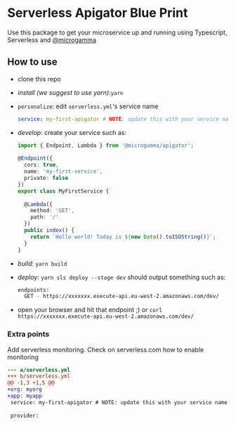 # Serverless Apigator Blue Print  
  
Use this package to get your microservice up and running using Typescript, Serverless and [@microgamma](//github.com/davidecavaliere/-microgamma)
 
## How to use  
- clone this repo  
- _install (we suggest to use yarn)_:`yarn`
- `personalize`: edit `serverless.yml`'s service name
	```yaml  
	service: my-first-apigator # NOTE: update this with your service name  
	```  

- _develop_: create your service  such as:
	```typescript  
	import { Endpoint, Lambda } from '@microgamma/apigator';  
	  
	@Endpoint({  
	  cors: true,  
	  name: 'my-first-service',  
	  private: false  
	})  
	export class MyFirstService {  
	  
	  @Lambda({  
	    method: 'GET',  
	    path: '/'  
	  })  
	  public index() {  
	    return `Hello world! Today is ${new Date().toISOString()}`;  
	  }  
	}  
	```
- _build_: `yarn build`
- _deploy_: `yarn sls deploy --stage dev` should output something such as:  
	```bash  
	endpoints:  
	  GET - https://xxxxxxx.execute-api.eu-west-2.amazonaws.com/dev/  
	```  
- open your browser and hit that endpoint ;) or `curl https://xxxxxxx.execute-api.eu-west-2.amazonaws.com/dev/`
  
### Extra points  
Add serverless monitoring. Check on serverless.com how to enable monitoring  
```diff  
--- a/serverless.yml  
+++ b/serverless.yml  
@@ -1,3 +1,5 @@  
+org: myorg  
+app: myapp
 service: my-first-apigator # NOTE: update this with your service name  
  
 provider:  
```

